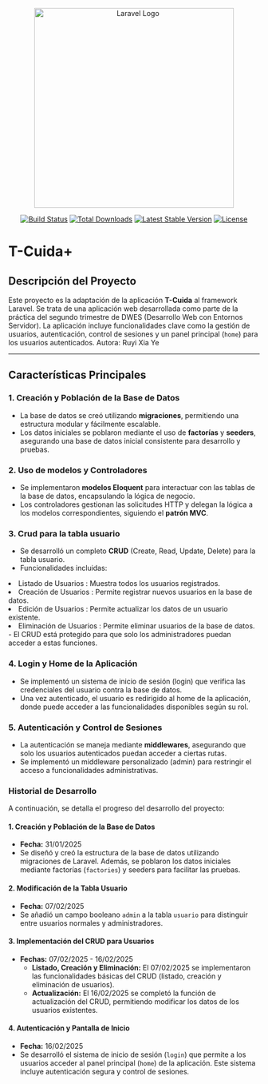 <p align="center"><a href="https://laravel.com" target="_blank"><img src="https://raw.githubusercontent.com/laravel/art/master/logo-lockup/5%20SVG/2%20CMYK/1%20Full%20Color/laravel-logolockup-cmyk-red.svg" width="400" alt="Laravel Logo"></a></p>

<p align="center">
<a href="https://github.com/laravel/framework/actions"><img src="https://github.com/laravel/framework/workflows/tests/badge.svg" alt="Build Status"></a>
<a href="https://packagist.org/packages/laravel/framework"><img src="https://img.shields.io/packagist/dt/laravel/framework" alt="Total Downloads"></a>
<a href="https://packagist.org/packages/laravel/framework"><img src="https://img.shields.io/packagist/v/laravel/framework" alt="Latest Stable Version"></a>
<a href="https://packagist.org/packages/laravel/framework"><img src="https://img.shields.io/packagist/l/laravel/framework" alt="License"></a>
</p>

# T-Cuida+

## Descripción del Proyecto
Este proyecto es la adaptación de la aplicación **T-Cuida** al framework Laravel. Se trata de una aplicación web desarrollada como parte de la práctica del segundo trimestre de DWES (Desarrollo Web con Entornos Servidor). La aplicación incluye funcionalidades clave como la gestión de usuarios, autenticación, control de sesiones y un panel principal (`home`) para los usuarios autenticados.
Autora: Ruyi Xia Ye

---

## Características Principales

### 1. **Creación y Población de la Base de Datos**
- La base de datos se creó utilizando **migraciones**, permitiendo una estructura modular y fácilmente escalable.
- Los datos iniciales se poblaron mediante el uso de **factorías** y **seeders**, asegurando una base de datos inicial consistente para desarrollo y pruebas.

### 2. **Uso de modelos y Controladores**
- Se implementaron **modelos Eloquent** para interactuar con las tablas de la base de datos, encapsulando la lógica de negocio.
- Los controladores gestionan las solicitudes HTTP y delegan la lógica a los modelos correspondientes, siguiendo el **patrón MVC**.

### 3. **Crud para la tabla usuario**
- Se desarrolló un completo **CRUD** (Create, Read, Update, Delete) para la tabla usuario.
- Funcionalidades incluidas:
<li>Listado de Usuarios : Muestra todos los usuarios registrados.</li>
<li>Creación de Usuarios : Permite registrar nuevos usuarios en la base de datos.</li>
<li>Edición de Usuarios : Permite actualizar los datos de un usuario existente.</li>
<li>Eliminación de Usuarios : Permite eliminar usuarios de la base de datos.</li>
- El CRUD está protegido para que solo los administradores puedan acceder a estas funciones.

### 4. **Login y Home de la Aplicación**
- Se implementó un sistema de inicio de sesión (login) que verifica las credenciales del usuario contra la base de datos.
- Una vez autenticado, el usuario es redirigido al home de la aplicación, donde puede acceder a las funcionalidades disponibles según su rol.

### 5. **Autenticación y Control de Sesiones**
- La autenticación se maneja mediante **middlewares**, asegurando que solo los usuarios autenticados puedan acceder a ciertas rutas.
- Se implementó un middleware personalizado (admin) para restringir el acceso a funcionalidades administrativas.

### Historial de Desarrollo

A continuación, se detalla el progreso del desarrollo del proyecto:

#### 1. **Creación y Población de la Base de Datos**
- **Fecha:** 31/01/2025
- Se diseñó y creó la estructura de la base de datos utilizando migraciones de Laravel. Además, se poblaron los datos iniciales mediante factorías (`factories`) y seeders para facilitar las pruebas.

#### 2. **Modificación de la Tabla Usuario**
- **Fecha:** 07/02/2025
- Se añadió un campo booleano `admin` a la tabla `usuario` para distinguir entre usuarios normales y administradores.

#### 3. **Implementación del CRUD para Usuarios**
- **Fechas:** 07/02/2025 - 16/02/2025
  - **Listado, Creación y Eliminación:** El 07/02/2025 se implementaron las funcionalidades básicas del CRUD (listado, creación y eliminación de usuarios).
  - **Actualización:** El 16/02/2025 se completó la función de actualización del CRUD, permitiendo modificar los datos de los usuarios existentes.

#### 4. **Autenticación y Pantalla de Inicio**
- **Fecha:** 16/02/2025
- Se desarrolló el sistema de inicio de sesión (`login`) que permite a los usuarios acceder al panel principal (`home`) de la aplicación. Este sistema incluye autenticación segura y control de sesiones.